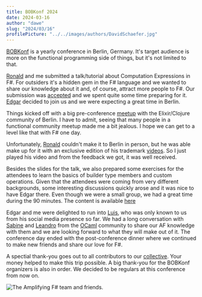 ```yaml
---
title: BOBKonf 2024
date: 2024-03-16
author: "dawe"
slug: "2024/03/16"
profilePicture: "../../images/authors/DavidSchaefer.jpg"
---
```


[BOBKonf](https://bobkonf.de/2024/en/) is a yearly conference in Berlin, Germany. It's target audience is more on the functional programming side of things, but it's not limited to that.

[Ronald](https://github.com/SchlenkR/) and me submitted a talk/tutorial about Computation Expressions in F#. For outsiders it's a hidden gem in the F# language and we wanted to share our knowledge about it and, of course, attract more people to F#. Our submission was [accepted](https://bobkonf.de/2024/schaefer-schlenker.html) and we spent quite some time preparing for it. [Edgar](https://github.com/edgarfgp) decided to join us and we were expecting a great time in Berlin.

Things kicked off with a big pre-conference [meetup](https://www.meetup.com/elixir-berlin/events/298731809/) with the Elixir/Clojure community of Berlin. I have to admit, seeing that many people in a functional community meetup made me a bit jealous. I hope we can get to a level like that with F# one day.

Unfortunately, [Ronald](https://twitter.com/SchlenkR) couldn't make it to Berlin in person, but he was able make up for it with an exclusive edition of his trademark [videos](https://www.youtube.com/@ThePureState). So I just played his video and from the feedback we got, it was well received.

Besides the slides for the talk, we also prepared some exercises for the attendees to learn the basics of builder type members and custom operations. Given that the attendees were coming from very different backgrounds, some interesting discussions quickly arose and it was nice to have Edgar there. Even though we were a small group, we had a great time during the 90 minutes. The content is available [here](https://github.com/dawedawe/bobkonf2024)

Edgar and me were delighted to run into [Luis](https://twitter.com/lamg__), who was only known to us from his social media presence so far.
We had a long conversation with [Sabine](https://twitter.com/sabine_s_) and [Leandro](https://twitter.com/leostera) from the [OCaml](https://ocaml.org/) community to share our AF knowledge with them and we are looking forward to what they will make out of it. The conference day ended with the post-conference dinner where we continued to make new friends and share our love for F#.

A spectial thank-you goes out to all contributors to our [collective](https://opencollective.com/amplifying-fsharp). Your money helped to make this trip possible. A big thank-you for the BOBKonf organizers is also in order. We decided to be regulars at this conference from now on.

![The Amplifying F# team and friends.](../../images/blog/bobkonf2024.jpg)
